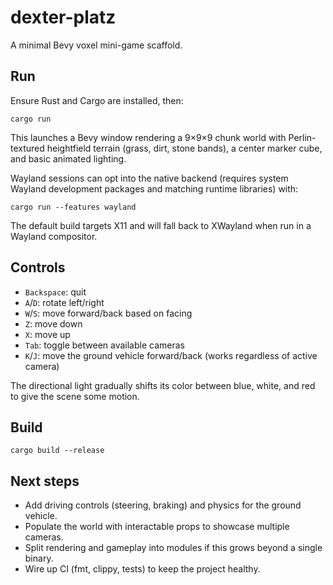 # dexter-platz

A minimal Bevy voxel mini-game scaffold.

## Run

Ensure Rust and Cargo are installed, then:

```
cargo run
```
This launches a Bevy window rendering a 9×9×9 chunk world
with Perlin-textured heightfield terrain (grass, dirt, stone bands), a center marker cube, and basic animated lighting.

Wayland sessions can opt into the native backend (requires system Wayland development packages and matching runtime libraries) with:

```
cargo run --features wayland
```
The default build targets X11 and will fall back to XWayland when run in a Wayland compositor.

## Controls

- `Backspace`: quit
- `A`/`D`: rotate left/right
- `W`/`S`: move forward/back based on facing
- `Z`: move down
- `X`: move up
- `Tab`: toggle between available cameras
- `K`/`J`: move the ground vehicle forward/back (works regardless of active camera)

The directional light gradually shifts its color between blue, white, and red to give the scene some motion.

## Build

```
cargo build --release
```

## Next steps
- Add driving controls (steering, braking) and physics for the ground vehicle.
- Populate the world with interactable props to showcase multiple cameras.
- Split rendering and gameplay into modules if this grows beyond a single binary.
- Wire up CI (fmt, clippy, tests) to keep the project healthy.
